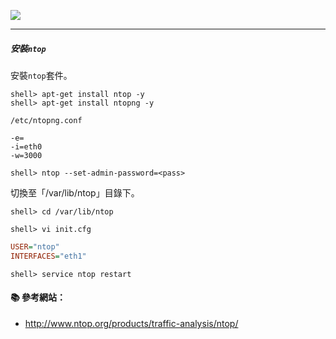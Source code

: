 ![](http://www.ntop.org/wp-content/uploads/2011/08/logo_new_m.png)

----------

##### 安裝`ntop`

安裝`ntop`套件。
```console 
shell> apt-get install ntop -y
shell> apt-get install ntopng -y
```

`/etc/ntopng.conf`
```
-e=
-i=eth0
-w=3000
```


```console
shell> ntop --set-admin-password=<pass>
```

切換至「/var/lib/ntop」目錄下。
```console
shell> cd /var/lib/ntop
```
```console
shell> vi init.cfg
```
```ini
USER="ntop"
INTERFACES="eth1"
```
```console
shell> service ntop restart
```

#### :books: 參考網站：
- http://www.ntop.org/products/traffic-analysis/ntop/
